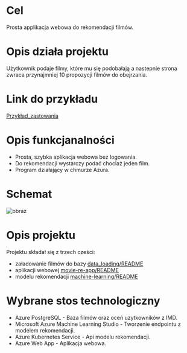# Cel 
Prosta applikacja webowa do rekomendacji filmów.

# Opis działa  projektu 
Użytkownik podaje filmy, które mu się podobałają a nastepnie strona zwraca przynajmniej 10 propozycji filmów do obejrzania.

# Link do przykładu
[Przykład_zastowania](https://www.youtube.com/watch?v=BDy3EB7fzNY)


# Opis funkcjanalności 
- Prosta, szybka aplikacja webowa bez logowania. 
- Do rekomendacji wystarczy podać chociaż jeden film. 
- Program działający w chmurze Azura. 


# Schemat

![obraz](https://user-images.githubusercontent.com/66008982/202915524-e50b310a-4e30-461d-9445-f66ef70cb3c4.png)



# Opis projektu 
Projektu składał się z trzech cześci:
- załadowanie filmów do bazy [data_loading/README](data_loading/README.md) 
- aplikacji webowej [movie-re-app/README](movie-re-app/README.md) 
- modelu rekomendacji  [machine-learning/README](machine-learning/README.md) 


# Wybrane stos technologiczny
- Azure PostgreSQL - Baza filmów oraz oceń uzytkowników z IMD.
- Microsoft Azure Machine Learning Studio - Tworzenie endpointu z modelem rekomendacji. 
- Azure Kubernetes Service - Api modelu rekomendacji.
- Azure Web App - Aplikacja webowa. 






